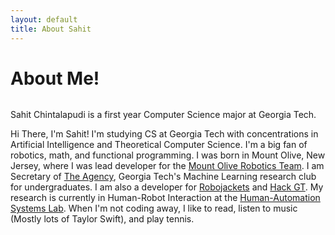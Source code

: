 ```yaml
---
layout: default
title: About Sahit
---
```


<div class="post">
	<h1 class="pageTitle">About Me!</h1>
	<img src="{{ '/assets/img/me.jpg' | prepend: site.baseurl }}" alt=""> 
	<p class="intro">Sahit Chintalapudi is a first year Computer Science major at Georgia Tech.</p>
        <p> Hi There, I'm Sahit! I'm studying CS at Georgia Tech with concentrations in Artificial Intelligence and Theoretical Computer Science.
        I'm a big fan of robotics, math, and functional programming. I was born in Mount Olive, New Jersey, where I was lead developer for the
        <a href="https://mort11.org">Mount Olive Robotics Team</a>. I am Secretary of <a href="https://gtagency.github.io">The Agency</a>,
        Georgia Tech's Machine Learning research club for undergraduates. I am also a developer for <a href="https://robojackets.org">Robojackets</a>
        and <a href="https://hack.gt">Hack GT</a>. My research is currently in Human-Robot Interaction at the <a href="http://humanslab.ece.gatech.edu">Human-Automation
        Systems Lab</a>. When I'm not coding away, I like to read, listen to music (Mostly lots of Taylor Swift), and play tennis. </p>
</div>
